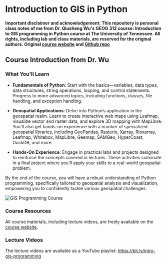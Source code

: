 # Introduction to GIS in Python


**Important disclaimer and acknowledgement: This repository is personal class notes of me from Dr. Qiusheng Wu's GEOG 312 course: Introduction to GIS programming in Python course at The University of Tennessee. All rights, including lab and class materials, are reserved for the original authors. Original [course website](https://geog-312.gishub.org) and [Github repo](https://github.com/giswqs/geog-312)**

## Course Introduction from Dr. Wu

### What You'll Learn

- **Fundamentals of Python**: Start with the basics—variables, data types, data structures, string operations, looping, and control statements. Progress to more advanced topics, including functions, classes, file handling, and exception handling.
- **Geospatial Applications**: Delve into Python’s application in the geospatial realm. Learn to create interactive web maps using Leafmap, visualize vector and raster data, and explore 3D mapping with MapLibre. You'll also get hands-on experience with a number of specialized geospatial libraries, including GeoPandas, Rasterio, Xarray, Rioxarray, Leafmap, Whitebox, MapLibre, Geemap, SAMGeo, HyperCoast, DuckDB, and more.

- **Hands-On Experience**: Engage in practical labs and projects designed to reinforce the concepts covered in lectures. These activities culminate in a final project where you'll apply your skills to a real-world geospatial problem.

By the end of the course, you will have a robust understanding of Python programming, specifically tailored to geospatial analysis and visualization, empowering you to confidently tackle various geospatial challenges.

![GIS Programming Course](https://assets.gishub.org/images/geog-312.png)

### Course Resources

All course materials, including lecture videos, are freely available on the [course website](https://geog-312.gishub.org).

### Lecture Videos

The lecture videos are available as a YouTube playlist: <https://bit.ly/intro-gis-programming>
